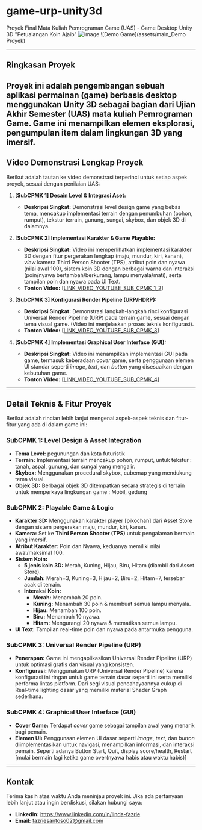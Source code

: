 # game-urp-unity3d
Proyek Final Mata Kuliah Pemrograman Game (UAS) - Game Desktop Unity 3D "Petualangan Koin Ajaib"
![image](https://github.com/user-attachments/assets/0894ca41-16ba-474c-82cc-5981b8cd5d30)
![Demo Game](assets/main_Demo Proyek)

-----------------------------------------------------------------------------------------------------------------------------------------------------------------------------------------------------------
## Ringkasan Proyek
Proyek ini adalah pengembangan sebuah aplikasi permainan (game) berbasis desktop menggunakan **Unity 3D** sebagai bagian dari Ujian Akhir Semester (UAS) mata kuliah Pemrograman Game. Game ini menampilkan elemen eksplorasi, pengumpulan item dalam lingkungan 3D yang imersif.
-----------------------------------------------------------------------------------------------------------------------------------------------------------------------------------------------------------

## Video Demonstrasi Lengkap Proyek
Berikut adalah tautan ke video demonstrasi terperinci untuk setiap aspek proyek, sesuai dengan penilaian UAS:

1.  **[SubCPMK 1] Desain Level & Integrasi Aset:**
    * **Deskripsi Singkat:** Demonstrasi level design game yang bebas tema, mencakup implementasi terrain dengan penumbuhan (pohon, rumput), tekstur terrain, gunung, sungai, skybox, dan objek 3D di dalamnya.
2.  **[SubCPMK 2] Implementasi Karakter & Game Playable:**
    * **Deskripsi Singkat:** Video ini memperlihatkan implementasi karakter 3D dengan fitur pergerakan lengkap (maju, mundur, kiri, kanan), *view* kamera Third Person Shooter (TPS), atribut poin dan nyawa (nilai awal 100), sistem koin 3D dengan berbagai warna dan interaksi (poin/nyawa bertambah/berkurang, lampu menyala/mati), serta tampilan poin dan nyawa pada UI Text.
    * **Tonton Video:** [[LINK_VIDEO_YOUTUBE_SUB_CPMK_1_2](https://youtu.be/vmRV63Z-L6E)]

3.  **[SubCPMK 3] Konfigurasi Render Pipeline (URP/HDRP):**
    * **Deskripsi Singkat:** Demonstrasi langkah-langkah rinci konfigurasi Universal Render Pipeline (URP) pada terrain game, sesuai dengan tema visual game. (Video ini menjelaskan proses teknis konfigurasi).
    * **Tonton Video:** [[LINK_VIDEO_YOUTUBE_SUB_CPMK_3](https://youtu.be/yX0TUQmKgUc)]

4.  **[SubCPMK 4] Implementasi Graphical User Interface (GUI):**
    * **Deskripsi Singkat:** Video ini menampilkan implementasi GUI pada game, termasuk keberadaan *cover* game, serta penggunaan elemen UI standar seperti *image*, *text*, dan *button* yang disesuaikan dengan kebutuhan game.
    * **Tonton Video:** [[LINK_VIDEO_YOUTUBE_SUB_CPMK_4](https://youtu.be/3wDroKOC50I)]
-----------------------------------------------------------------------------------------------------------------------------------------------------------------------------------------------------------

## Detail Teknis & Fitur Proyek
Berikut adalah rincian lebih lanjut mengenai aspek-aspek teknis dan fitur-fitur yang ada di dalam game ini:

### SubCPMK 1: Level Design & Asset Integration
* **Tema Level:** pegunungan dan kota futuristik
* **Terrain:** Implementasi terrain mencakup pohon, rumput, untuk tekstur : tanah, aspal, gunung, dan sungai yang mengalir.
* **Skybox:** Menggunakan procedural skybox, cubemap yang mendukung tema visual.
* **Objek 3D:** Berbagai objek 3D ditempatkan secara strategis di terrain untuk memperkaya lingkungan game : Mobil, gedung

### SubCPMK 2: Playable Game & Logic
* **Karakter 3D:** Menggunakan karakter player [pikochan] dari Asset Store dengan sistem pergerakan maju, mundur, kiri, kanan.
* **Kamera:** Set ke **Third Person Shooter (TPS)** untuk pengalaman bermain yang imersif.
* **Atribut Karakter:** Poin dan Nyawa, keduanya memiliki nilai awal/maksimal 100.
* **Sistem Koin:**
    * **5 jenis koin 3D:** Merah, Kuning, Hijau, Biru, Hitam (diambil dari Asset Store).
    * **Jumlah:** Merah=3, Kuning=3, Hijau=2, Biru=2, Hitam=7, tersebar acak di terrain.
    * **Interaksi Koin:**
        * **Merah:** Menambah 20 poin.
        * **Kuning:** Menambah 30 poin & membuat semua lampu menyala.
        * **Hijau:** Menambah 100 poin.
        * **Biru:** Menambah 10 nyawa.
        * **Hitam:** Mengurangi 20 nyawa & mematikan semua lampu.
* **UI Text:** Tampilan real-time poin dan nyawa pada antarmuka pengguna.

### SubCPMK 3: Universal Render Pipeline (URP)
* **Penerapan:** Game ini mengaplikasikan Universal Render Pipeline (URP) untuk optimasi grafis dan visual yang konsisten.
* **Konfigurasi:** Menggunakan URP (Universal Render Pipeline) karena konfigurasi ini ringan untuk game terrain dasar seperti ini serta memiliki performa lintas platform. Dari segi visual pencahayaannya cukup di Real-time lighting dasar yang memiliki material Shader Graph sederhana.

### SubCPMK 4: Graphical User Interface (GUI)
* **Cover Game:** Terdapat *cover* game sebagai tampilan awal yang menarik bagi pemain.
* **Elemen UI:** Penggunaan elemen UI dasar seperti *image*, *text*, dan *button* diimplementasikan untuk navigasi, menampilkan informasi, dan interaksi pemain. Seperti adanya Button Start, Quit, display score/health, Restart [mulai bermain lagi ketika game over(nyawa habis atau waktu habis)]
----------------------------------------------------------------------------------------------------------------------------------------------------------------------------------------------------------

## Kontak
Terima kasih atas waktu Anda meninjau proyek ini. Jika ada pertanyaan lebih lanjut atau ingin berdiskusi, silakan hubungi saya:

* **LinkedIn:** https://www.linkedin.com/in/linda-fazrie
* **Email:** fazriesantoso02@gmail.com
